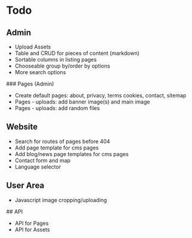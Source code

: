 # Todo

## Admin

- Upload Assets
- Table and CRUD for pieces of content (markdown)
- Sortable columns in listing pages
- Chooseable group by/order by options
- More search options

### Pages (Admin)

- Create default pages: about, privacy, terms cookies, contact, sitemap
- Pages - uploads: add banner image(s) and main image
- Pages - uploads: add random files

## Website

- Search for routes of pages before 404
- Add page template for cms pages
- Add blog/news page templates for cms pages
- Contact form and map
- Language selector

## User Area

- Javascript image cropping/uploading

## API

- API for Pages
- API for Assets
